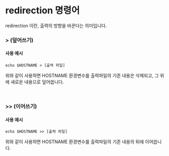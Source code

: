 # redirection 명령어

redirection 이란, 출력의 방향을 바꾼다는 의미입니다.

### > (덮어쓰기)

#### 사용 예시

`echo $HOSTNAME > [출력 파일]`

위와 같이 사용하면 HOSTNAME 환경변수를 출력파일의 기존 내용은 삭제되고, 그 위에 새로운 내용으로 덮어씁니다.

<br>

### >> (이어쓰기)

#### 사용 예시

`echo $HOSTNAME >> [출력 파일]`

위와 같이 사용하면 HOSTNAME 환경변수를 출력파일의 기존 내용의 뒤에 이어씁니다.